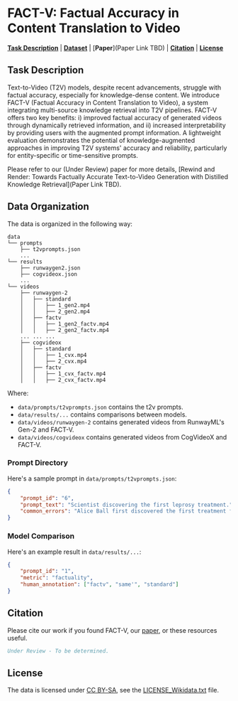 # FACT-V: Factual Accuracy in Content Translation to Video

[**Task Description**](#task-description) |
[**Dataset**](#data-organization) |
[**Paper**](Paper Link TBD) |
[**Citation**](#citation) |
[**License**](#license)

## Task Description

Text-to-Video (T2V) models, despite recent advancements, struggle with factual accuracy, especially for knowledge-dense content. We introduce FACT-V (Factual Accuracy in Content Translation to Video), a system integrating multi-source knowledge retrieval into T2V pipelines. FACT-V offers two key benefits: i) improved factual accuracy of generated videos through dynamically retrieved information, and ii) increased interpretability by providing users with the augmented prompt information. A lightweight evaluation demonstrates the potential of knowledge-augmented approaches in improving T2V systems' accuracy and reliability, particularly for entity-specific or time-sensitive prompts.

Please refer to our (Under Review) paper for more details, [Rewind and Render: Towards Factually Accurate Text-to-Video Generation with Distilled Knowledge Retrieval](Paper Link TBD). 

## Data Organization
The data is organized in the following way:

```
data
└── prompts
    ├── t2vprompts.json
    ... 
└── results
    ├── runwaygen2.json
    ├── cogvideox.json
    ... 
└── videos
    ├── runwaygen-2
    │   ├── standard
    │   │   ├── 1_gen2.mp4
    │   │   ├── 2_gen2.mp4
    │   ├── factv
    │   │   ├── 1_gen2_factv.mp4
    │   │   ├── 2_gen2_factv.mp4
    ... ... ...
    ├── cogvideox
    │   ├── standard
    │   │   ├── 1_cvx.mp4
    │   │   ├── 2_cvx.mp4
    │   ├── factv
    │   │   ├── 1_cvx_factv.mp4
    │   │   ├── 2_cvx_factv.mp4
```

Where:
* `data/prompts/t2vprompts.json` contains the t2v prompts.
* `data/results/...` contains comparisons between models. 
* `data/videos/runwaygen-2` contains generated videos from RunwayML's Gen-2 and FACT-V.
* `data/videos/cogvideox` contains generated videos from CogVideoX and FACT-V.

### Prompt Directory
Here's a sample prompt in `data/prompts/t2vprompts.json`:

```json
{
    "prompt_id": "6",
    "prompt_text": "Scientist discovering the first leprosy treatment.",
    "common_errors": "Alice Ball first discovered the first treatment for leprosy. She was a black female scientist."
}
```

### Model Comparison
Here's an example result in `data/results/...`:

```json
{
    "prompt_id": "1",
    "metric": "factuality",
    "human_annotation": ["factv", "same'", "standard"]
}
```

## Citation
Please cite our work if you found FACT-V, our [paper](), or these resources useful.

```bibtex
Under Review - To be determined.
```

## License
The data is licensed under [CC BY-SA](https://creativecommons.org/licenses/by-sa/4.0/deed.en), see the [LICENSE_Wikidata.txt](LICENSE_Wikidata.txt) file.
